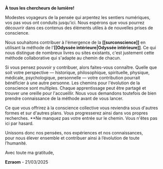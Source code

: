 **À tous les chercheurs de lumière!**  

Modestes voyageurs de la pensée qui arpentez les sentiers numériques, vos pas vous ont conduits jusqu'ici. Nous espérons que vous pourrez découvrir dans ces contenus des éléments utiles à de nouvelles prises de conscience. 

Nous souhaitons contribuer à l'émergence de la **[[surconscience]]** en utilisant la méthode de l'**[[Odyssée intérieure|Odyssée intérieure]]**. Ce qui nous distingue de nombreux livres ou sites existants, c'est justement cette méthode collaborative qui s'adapte au chemin de chacun. 

Si vous pensez pouvoir y contribuer, alors faites-vous connaître. Quelle que soit votre perspective — historique, philosophique, spirituelle, physique, médicale, psychologique, personnelle — votre contribution pourrait bénéficier à une autre personne. Les chemins pour l'évolution de la conscience sont multiples. Chaque apprentissage peut être partagé et trouver une oreille pour l'accueillir. Nous vous demandons toutefois de bien prendre connaissance de la méthode avant de vous lancer.

Ce que vous offrirez à la conscience collective vous reviendra sous d'autres formes et sur d'autres plans. Vous progresserez ainsi dans vos propres recherches. **Ne manquez pas votre entrée sur le chemin. Vous n'êtes pas ici par hasard. 

Unissons donc nos pensées, nos expériences et nos connaissances,  
pour nous élever ensemble et contribuer ainsi à l’évolution de toute l’humanité.

Avec toute ma gratitude, 

**Ezraom** - 21/03/2025
